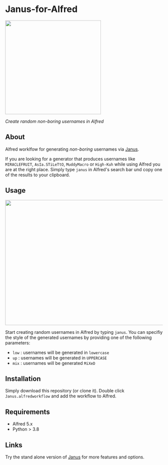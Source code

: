 # Janus-for-Alfred
<img src="https://user-images.githubusercontent.com/86777463/180734786-a057af48-cc2c-42e9-985d-a70eaaea9c05.png" width="306" height="300">

*Create random non-boring usernames in Alfred*

## About
Alfred worklfow for generating *non-boring* usernames via [Janus](https://github.com/manesspl/janus). 

If you are looking for a generator that produces usernames like `MIRACLEFRUIT`, `AsIa.STiLeTtO`, `MuddyMacro` or `High-Kuh` while using Alfred you are at the right place. Simply type `janus` in Alfred's search bar und copy one of the results to your clipboard.

## Usage
<img src="https://user-images.githubusercontent.com/86777463/180739510-696890b3-70d9-49fa-b313-ef2be45bfe2b.gif" width="700" height="400">

Start creating random usernames in Alfred by typing `janus`. You can specifiy the style of the generated usernames by providing one of the following parameters:

- `low` : usernames will be generated in `lowercase`
- `up` : usernames will be generated in `UPPERCASE`
- `mix` : usernames will be generated `MiXeD`

## Installation
Simply download this repository (or clone it). Double click `Janus.alfredworkflow` and add the workflow to Alfred.

## Requirements
- Alfred 5.x
- Python > 3.8

## Links
Try the stand alone version of [Janus](https://github.com/manesspl/janus) for more features and options.
